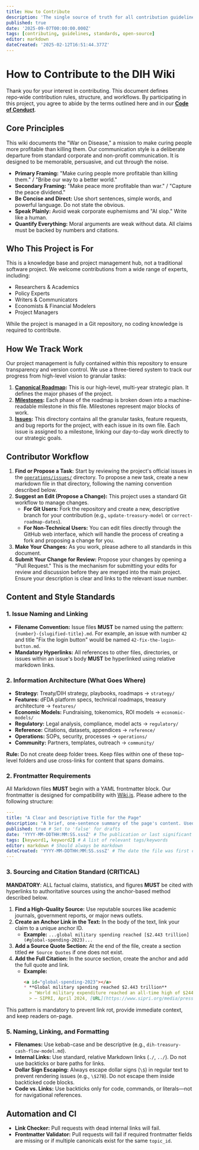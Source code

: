```yaml
---
title: How to Contribute
description: 'The single source of truth for all contribution guidelines, style guides, and project standards for the Decentralized Institutes of Health (DIH) wiki.'
published: true
date: '2025-09-07T00:00:00.000Z'
tags: [contributing, guidelines, standards, open-source]
editor: markdown
dateCreated: '2025-02-12T16:51:44.377Z'
---
```

# How to Contribute to the DIH Wiki

Thank you for your interest in contributing. This document defines repo‑wide contribution rules, structure, and workflows. By participating in this project, you agree to abide by the terms outlined here and in our [**Code of Conduct**](./CODE_OF_CONDUCT.md).

## Core Principles

This wiki documents the "War on Disease," a mission to make curing people more profitable than killing them. Our communication style is a deliberate departure from standard corporate and non-profit communication. It is designed to be memorable, persuasive, and cut through the noise.

- **Primary Framing:** "Make curing people more profitable than killing them." / "Bribe our way to a better world."
- **Secondary Framing:** "Make peace more profitable than war." / "Capture the peace dividend."
- **Be Concise and Direct:** Use short sentences, simple words, and powerful language. Do not state the obvious.
- **Speak Plainly:** Avoid weak corporate euphemisms and "AI slop." Write like a human.
- **Quantify Everything:** Moral arguments are weak without data. All claims must be backed by numbers and citations.

## Who This Project is For

This is a knowledge base and project management hub, not a traditional software project. We welcome contributions from a wide range of experts, including:

-   Researchers & Academics
-   Policy Experts
-   Writers & Communicators
-   Economists & Financial Modelers
-   Project Managers

While the project is managed in a Git repository, no coding knowledge is required to contribute.

## How We Track Work

Our project management is fully contained within this repository to ensure transparency and version control. We use a three-tiered system to track our progress from high-level vision to granular tasks:

1.  **[Canonical Roadmap](../strategy/roadmap.md):** This is our high-level, multi-year strategic plan. It defines the major phases of the project.
2.  **[Milestones](../operations/milestones.yml):** Each phase of the roadmap is broken down into a machine-readable milestone in this file. Milestones represent major blocks of work.
3.  **[Issues](../operations/issues/):** This directory contains all the granular tasks, feature requests, and bug reports for the project, with each issue in its own file. Each issue is assigned to a milestone, linking our day-to-day work directly to our strategic goals.

## Contributor Workflow

1.  **Find or Propose a Task:** Start by reviewing the project's official issues in the [`operations/issues/`](./operations/issues/) directory. To propose a new task, create a new markdown file in that directory, following the naming convention described below.
2.  **Suggest an Edit (Propose a Change):** This project uses a standard Git workflow to manage changes.
    *   **For Git Users:** Fork the repository and create a new, descriptive branch for your contribution (e.g., `update-treasury-model` or `correct-roadmap-dates`).
    *   **For Non-Technical Users:** You can edit files directly through the GitHub web interface, which will handle the process of creating a fork and proposing a change for you.
3.  **Make Your Changes:** As you work, please adhere to all standards in this document.
4.  **Submit Your Change for Review:** Propose your changes by opening a "Pull Request." This is the mechanism for submitting your edits for review and discussion before they are merged into the main project. Ensure your description is clear and links to the relevant issue number.

## Content and Style Standards

### 1. Issue Naming and Linking

- **Filename Convention:** Issue files **MUST** be named using the pattern: `{number}-{slugified-title}.md`. For example, an issue with number `42` and title "Fix the login button" would be named `42-fix-the-login-button.md`.
- **Mandatory Hyperlinks:** All references to other files, directories, or issues within an issue's body **MUST** be hyperlinked using relative markdown links.

### 2. Information Architecture (What Goes Where)

- **Strategy:** Treaty/DIH strategy, playbooks, roadmaps -> `strategy/`
- **Features:** dFDA platform specs, technical roadmaps, treasury architecture -> `features/`
- **Economic Models:** Fundraising, tokenomics, ROI models -> `economic-models/`
- **Regulatory:** Legal analysis, compliance, model acts -> `regulatory/`
- **Reference:** Citations, datasets, appendices -> `reference/`
- **Operations:** SOPs, security, processes -> `operations/`
- **Community:** Partners, templates, outreach -> `community/`

**Rule:** Do not create deep folder trees. Keep files within one of these top-level folders and use cross-links for content that spans domains.

### 2. Frontmatter Requirements

All Markdown files **MUST** begin with a YAML frontmatter block. Our frontmatter is designed for compatibility with [Wiki.js](https://js.wiki/). Please adhere to the following structure:

```yaml
---
title: "A Clear and Descriptive Title for the Page"
description: "A brief, one-sentence summary of the page's content. Used in search results. (Max 140 characters)"
published: true # Set to 'false' for drafts
date: 'YYYY-MM-DDTHH:MM:SS.sssZ' # The publication or last significant update date
tags: [keyword1, keyword2] # A list of relevant tags/keywords
editor: markdown # Should always be markdown
dateCreated: 'YYYY-MM-DDTHH:MM:SS.sssZ' # The date the file was first created
---
```

### 3. Sourcing and Citation Standard (CRITICAL)

**MANDATORY**: ALL factual claims, statistics, and figures **MUST** be cited with hyperlinks to authoritative sources using the anchor-based method described below.

1.  **Find a High-Quality Source:** Use reputable sources like academic journals, government reports, or major news outlets.
2.  **Create an Anchor Link in the Text:** In the body of the text, link your claim to a unique anchor ID.
    -   **Example:** `...global military spending reached [$2.443 trillion](#global-spending-2023)...`
3.  **Add a Source Quote Section:** At the end of the file, create a section titled `## Source Quotes` if one does not exist.
4.  **Add the Full Citation:** In the source section, create the anchor and add the full quote and link.
    -   **Example:**
        ```markdown
        <a id="global-spending-2023"></a>
        * **Global military spending reached $2.443 trillion**
          > "World military expenditure reached an all-time high of $2443 billion in 2023..."
          > — SIPRI, April 2024, [URL](https://www.sipri.org/media/press-release/2024/world-military-expenditure-surges-amid-war-rising-tensions-and-insecurity)
        ```

This pattern is mandatory to prevent link rot, provide immediate context, and keep readers on-page.

### 5. Naming, Linking, and Formatting

- **Filenames:** Use kebab-case and be descriptive (e.g., `dih-treasury-cash-flow-model.md`).
- **Internal Links:** Use standard, relative Markdown links (`./`, `../`). Do not use backticks or bare paths for links.
- **Dollar Sign Escaping:** Always escape dollar signs (`\$`) in regular text to prevent rendering issues (e.g., `\$27B`). Do not escape them inside backticked code blocks.
- **Code vs. Links:** Use backticks only for code, commands, or literals—not for navigational references.

## Automation and CI

- **Link Checker:** Pull requests with dead internal links will fail.
- **Frontmatter Validator:** Pull requests will fail if required frontmatter fields are missing or if multiple canonicals exist for the same `topic_id`.

